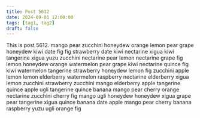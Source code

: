 ```yaml
---
title: Post 5612
date: 2024-09-01 12:00:00
tags: [tag1, tag2]
draft: false
---
```

This is post 5612.
mango
pear
zucchini
honeydew
orange
lemon
pear
grape
honeydew
kiwi
date
fig
fig
strawberry
date
kiwi
nectarine
xigua
kiwi
tangerine
xigua
yuzu
zucchini
nectarine
pear
lemon
nectarine
grape
fig
lemon
honeydew
orange
watermelon
pear
grape
kiwi
nectarine
quince
fig
kiwi
watermelon
tangerine
strawberry
honeydew
lemon
fig
zucchini
apple
lemon
lemon
elderberry
watermelon
raspberry
nectarine
elderberry
xigua
lemon
zucchini
strawberry
zucchini
mango
elderberry
apple
tangerine
quince
apple
ugli
tangerine
quince
banana
mango
pear
cherry
orange
nectarine
zucchini
cherry
fig
mango
ugli
honeydew
honeydew
xigua
grape
pear
tangerine
xigua
quince
banana
date
apple
mango
pear
cherry
banana
raspberry
yuzu
ugli
orange
fig
